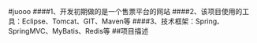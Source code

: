 #juooo
####1、开发初期做的是一个售票平台的网站
####2、该项目使用的工具：Eclipse、Tomcat、GIT、Maven等
####3、技术框架：Spring、SpringMVC、MyBatis、Redis等
##项目描述

